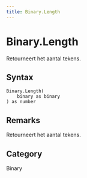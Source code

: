 ```yaml
---
title: Binary.Length
---
```


# Binary.Length


Retourneert het aantal tekens.


## Syntax

```powerquery
Binary.Length(
    binary as binary
) as number
```


## Remarks

Retourneert het aantal tekens.



## Category
Binary
